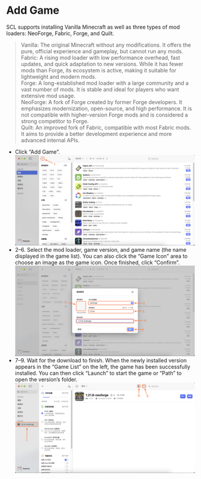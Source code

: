 # Add Game
SCL supports installing Vanilla Minecraft as well as three types of mod loaders: NeoForge, Fabric, Forge, and Quilt.
> Vanilla: The original Minecraft without any modifications. It offers the pure, official experience and gameplay, but cannot run any mods. \
> Fabric: A rising mod loader with low performance overhead, fast updates, and quick adaptation to new versions. While it has fewer mods than Forge, its ecosystem is active, making it suitable for lightweight and modern mods. \
> Forge: A long-established mod loader with a large community and a vast number of mods. It is stable and ideal for players who want extensive mod usage. \
> NeoForge: A fork of Forge created by former Forge developers. It emphasizes modernization, open-source, and high performance. It is not compatible with higher-version Forge mods and is considered a strong competitor to Forge. \
> Quilt: An improved fork of Fabric, compatible with most Fabric mods. It aims to provide a better development experience and more advanced internal APIs.

- Click “Add Game”.
![2_1](../../resources/addgame/2_1.png)
- 2–6. Select the mod loader, game version, and game name (the name displayed in the game list). You can also click the “Game Icon” area to choose an image as the game icon. Once finished, click “Confirm”.
![2_2](../../resources/addgame/2_2.png)
- 7–9. Wait for the download to finish. When the newly installed version appears in the “Game List” on the left, the game has been successfully installed. You can then click “Launch” to start the game or “Path” to open the version’s folder.
![2_3](../../resources/addgame/2_3.png)
